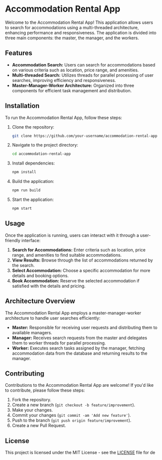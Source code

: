 # Accommodation Rental App

Welcome to the Accommodation Rental App! This application allows users to search for accommodations using a multi-threaded architecture, enhancing performance and responsiveness. The application is divided into three main components: the master, the manager, and the workers.

## Features

- **Accommodation Search:** Users can search for accommodations based on various criteria such as location, price range, and amenities.
- **Multi-threaded Search:** Utilizes threads for parallel processing of user searches, improving efficiency and responsiveness.
- **Master-Manager-Worker Architecture:** Organized into three components for efficient task management and distribution.

## Installation

To run the Accommodation Rental App, follow these steps:

1. Clone the repository:

   ```bash
   git clone https://github.com/your-username/accommodation-rental-app.git
   ```

2. Navigate to the project directory:

   ```bash
   cd accommodation-rental-app
   ```

3. Install dependencies:

   ```bash
   npm install
   ```

4. Build the application:

   ```bash
   npm run build
   ```

5. Start the application:

   ```bash
   npm start
   ```

## Usage

Once the application is running, users can interact with it through a user-friendly interface:

1. **Search for Accommodations:** Enter criteria such as location, price range, and amenities to find suitable accommodations.
2. **View Results:** Browse through the list of accommodations returned by the search.
3. **Select Accommodation:** Choose a specific accommodation for more details and booking options.
4. **Book Accommodation:** Reserve the selected accommodation if satisfied with the details and pricing.

## Architecture Overview

The Accommodation Rental App employs a master-manager-worker architecture to handle user searches efficiently:

- **Master:** Responsible for receiving user requests and distributing them to available managers.
- **Manager:** Receives search requests from the master and delegates them to worker threads for parallel processing.
- **Worker:** Executes search tasks assigned by the manager, fetching accommodation data from the database and returning results to the manager.

## Contributing

Contributions to the Accommodation Rental App are welcome! If you'd like to contribute, please follow these steps:

1. Fork the repository.
2. Create a new branch (`git checkout -b feature/improvement`).
3. Make your changes.
4. Commit your changes (`git commit -am 'Add new feature'`).
5. Push to the branch (`git push origin feature/improvement`).
6. Create a new Pull Request.

## License

This project is licensed under the MIT License - see the [LICENSE](LICENSE) file for de